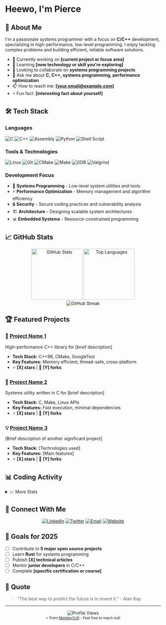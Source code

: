 # Heewo, I'm Pierce

## 🚀 About Me

I'm a passionate systems programmer with a focus on **C/C++** development, specializing in high-performance, low-level programming. I enjoy tackling complex problems and building efficient, reliable software solutions.

- 🔭 Currently working on **[current project or focus area]**
- 🌱 Learning **[new technology or skill you're exploring]**
- 👯 Looking to collaborate on **systems programming projects**
- 💬 Ask me about **C, C++, systems programming, performance optimization**
- 📫 How to reach me: **[your.email@example.com]**
- ⚡ Fun fact: **[interesting fact about yourself]**

## 🛠️ Tech Stack

### Languages
![C](https://img.shields.io/badge/C-00599C?style=for-the-badge&logo=c&logoColor=white)
![C++](https://img.shields.io/badge/C%2B%2B-00599C?style=for-the-badge&logo=c%2B%2B&logoColor=white)
![Assembly](https://img.shields.io/badge/Assembly-000000?style=for-the-badge&logo=assemblyscript&logoColor=white)
![Python](https://img.shields.io/badge/Python-3776AB?style=for-the-badge&logo=python&logoColor=white)
![Shell Script](https://img.shields.io/badge/Shell_Script-121011?style=for-the-badge&logo=gnu-bash&logoColor=white)

### Tools & Technologies
![Linux](https://img.shields.io/badge/Linux-FCC624?style=for-the-badge&logo=linux&logoColor=black)
![Git](https://img.shields.io/badge/Git-F05032?style=for-the-badge&logo=git&logoColor=white)
![CMake](https://img.shields.io/badge/CMake-064F8C?style=for-the-badge&logo=cmake&logoColor=white)
![Make](https://img.shields.io/badge/Make-A42E2B?style=for-the-badge&logo=gnu&logoColor=white)
![GDB](https://img.shields.io/badge/GDB-FF6B35?style=for-the-badge&logo=gnu&logoColor=white)
![Valgrind](https://img.shields.io/badge/Valgrind-3776AB?style=for-the-badge&logoColor=white)

### Development Focus
- 🎯 **Systems Programming** - Low-level system utilities and tools
- ⚡ **Performance Optimization** - Memory management and algorithm efficiency
- 🔒 **Security** - Secure coding practices and vulnerability analysis
- 🏗️ **Architecture** - Designing scalable system architectures
- 📊 **Embedded Systems** - Resource-constrained programming

## 📈 GitHub Stats

<div align="center">
  <img src="https://github-readme-stats.vercel.app/api?username=MonkeyCofi&show_icons=true&theme=dark&hide_border=true&count_private=true" alt="GitHub Stats" height="165">
  <img src="https://github-readme-stats.vercel.app/api/top-langs/?username=MonkeyCofi&layout=compact&theme=dark&hide_border=true" alt="Top Languages" height="165">
</div>

<div align="center">
  <img src="https://github-readme-streak-stats.herokuapp.com/?user=MonkeyCofi&theme=dark&hide_border=true" alt="GitHub Streak" />
</div>

## 🏆 Featured Projects

### 🔧 [Project Name 1](https://github.com/MonkeyCofi/project1)
High-performance C++ library for [brief description]
- **Tech Stack:** C++98, CMake, GoogleTest
- **Key Features:** Memory efficient, thread-safe, cross-platform
- ⭐ **[X] stars** | 🍴 **[Y] forks**

### 🚀 [Project Name 2](https://github.com/MonkeyCofi/project2)
Systems utility written in C for [brief description]
- **Tech Stack:** C, Make, Linux APIs
- **Key Features:** Fast execution, minimal dependencies
- ⭐ **[X] stars** | 🍴 **[Y] forks**

### 💡 [Project Name 3](https://github.com/MonkeyCofi/project3)
[Brief description of another significant project]
- **Tech Stack:** [Technologies used]
- **Key Features:** [Main features]
- ⭐ **[X] stars** | 🍴 **[Y] forks**

## 📊 Coding Activity

<!--START_SECTION:waka-->
<!--END_SECTION:waka-->

<details>
<summary>📈 More Stats</summary>

### 💻 Most Used Languages This Week
```text
C++      8 hrs 15 mins   ████████████░░░░░░░░░   65.2%
C        2 hrs 45 mins   ████░░░░░░░░░░░░░░░░░   21.8%
Shell    1 hr 2 mins     ██░░░░░░░░░░░░░░░░░░░    8.2%
Python   35 mins         █░░░░░░░░░░░░░░░░░░░░    4.6%
Other    2 mins          ░░░░░░░░░░░░░░░░░░░░░    0.2%
```

### 🔥 Streak Stats
- 🔥 Current Streak: **[X] days**
- 📅 Longest Streak: **[Y] days**
- 💻 Total Contributions: **[Z] commits**

</details>

## 🤝 Connect With Me

<div align="center">
  
[![LinkedIn](https://img.shields.io/badge/LinkedIn-0077B5?style=for-the-badge&logo=linkedin&logoColor=white)](https://linkedin.com/in/yourprofile)
[![Twitter](https://img.shields.io/badge/Twitter-1DA1F2?style=for-the-badge&logo=twitter&logoColor=white)](https://twitter.com/yourhandle)
[![Email](https://img.shields.io/badge/Email-D14836?style=for-the-badge&logo=gmail&logoColor=white)](mailto:your.email@example.com)
[![Website](https://img.shields.io/badge/Website-000000?style=for-the-badge&logo=About.me&logoColor=white)](https://yourwebsite.com)

</div>

## 🎯 Goals for 2025

- [ ] Contribute to **5 major open source projects**
- [ ] Learn **Rust** for systems programming
- [ ] Publish **[X] technical articles**
- [ ] Mentor **junior developers** in C/C++
- [ ] Complete **[specific certification or course]**

## 💭 Quote

> "The best way to predict the future is to invent it." - Alan Kay

---

<div align="center">
  <img src="https://komarev.com/ghpvc/?username=MonkeyCofi&color=blue&style=flat-square&label=Profile+Views" alt="Profile Views" />
</div>

<div align="center">
  <sub>⭐ From <a href="https://github.com/MonkeyCofi">MonkeyCofi</a> - Feel free to reach out!</sub>
</div>
<!--
**MonkeyCofi/MonkeyCofi** is a ✨ _special_ ✨ repository because its `README.md` (this file) appears on your GitHub profile.

Here are some ideas to get you started:

- 🔭 I’m currently working on ...
- 🌱 I’m currently learning ...
- 👯 I’m looking to collaborate on ...
- 🤔 I’m looking for help with ...
- 💬 Ask me about ...
- 📫 How to reach me: ...
- 😄 Pronouns: ...
- ⚡ Fun fact: ...
-->
